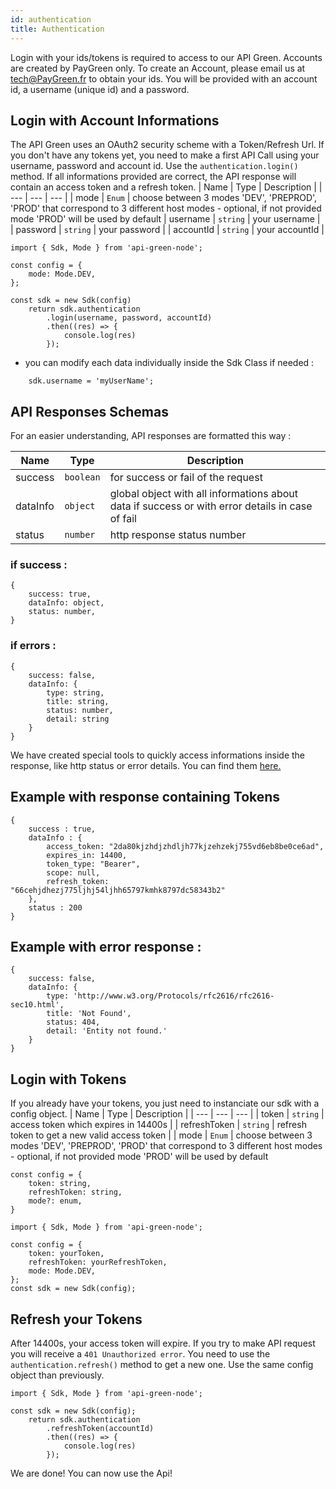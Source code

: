 ```yaml
---
id: authentication
title: Authentication
---
```


Login with your ids/tokens is required to access to our API Green.
Accounts are created by PayGreen only. To create an Account, please email us at tech@PayGreen.fr to obtain your ids. You will be provided with an account id, a username (unique id) and a password.

## Login with Account Informations

The API Green uses an OAuth2 security scheme with a Token/Refresh Url. If you don't have any tokens yet, you need to make a first API Call using your username, password and account id. Use the `authentication.login()` method. If all informations provided are correct, the API response will contain an access token and a refresh token.
| Name | Type | Description |
| --- | --- | --- |
| mode | <code>Enum</code> | choose between 3 modes 'DEV', 'PREPROD', 'PROD' that correspond to 3 different host modes - optional, if not provided mode 'PROD' will be used by default
| username | <code>string</code> | your username |
| password | <code>string</code> | your password |
| accountId | <code>string</code> | your accountId |

```
import { Sdk, Mode } from 'api-green-node';

const config = {
    mode: Mode.DEV,
};

const sdk = new Sdk(config)
    return sdk.authentication
        .login(username, password, accountId)
        .then((res) => {
            console.log(res)
        });
```

-   you can modify each data individually inside the Sdk Class if needed :

```
    sdk.username = 'myUserName';
```

## API Responses Schemas

For an easier understanding, API responses are formatted this way :

| Name     | Type                 | Description                                                                                     |
| -------- | -------------------- | ----------------------------------------------------------------------------------------------- |
| success  | <code>boolean</code> | for success or fail of the request                                                              |
| dataInfo | <code>object</code>  | global object with all informations about data if success or with error details in case of fail |
| status   | <code>number</code>  | http response status number                                                                     |

### if success :

```
{
    success: true,
    dataInfo: object,
    status: number,
}
```

### if errors :

```
{
    success: false,
    dataInfo: {
        type: string,
        title: string,
        status: number,
        detail: string
    }
}
```

We have created special tools to quickly access informations inside the response, like http status or error details. You can find them [here.](tools#handling-api-responses-)

## Example with response containing Tokens

```
{
    success : true,
    dataInfo : {
        access_token: "2da80kjzhdjzhdljh77kjzehzekj755vd6eb8be0ce6ad",
        expires_in: 14400,
        token_type: "Bearer",
        scope: null,
        refresh_token: "66cehjdhezj775ljhj54ljhh65797kmhk8797dc58343b2"
    },
    status : 200
}
```

## Example with error response :

```
{
    success: false,
    dataInfo: {
        type: 'http://www.w3.org/Protocols/rfc2616/rfc2616-sec10.html',
        title: 'Not Found',
        status: 404,
        detail: 'Entity not found.'
    }
}
```

## Login with Tokens

If you already have your tokens, you just need to instanciate our sdk with a config object.
| Name | Type | Description |
| --- | --- | --- |
| token | <code>string</code> | access token which expires in 14400s |
| refreshToken | <code>string</code> | refresh token to get a new valid access token |
| mode | <code>Enum</code> | choose between 3 modes 'DEV', 'PREPROD', 'PROD' that correspond to 3 different host modes - optional, if not provided mode 'PROD' will be used by default

```
const config = {
    token: string,
    refreshToken: string,
    mode?: enum,
}
```

```
import { Sdk, Mode } from 'api-green-node';

const config = {
    token: yourToken,
    refreshToken: yourRefreshToken,
    mode: Mode.DEV,
};
const sdk = new Sdk(config);
```

## Refresh your Tokens

After 14400s, your access token will expire. If you try to make API request you will receive a `401 Unauthorized error`. You need to use the `authentication.refresh()` method to get a new one. Use the same config object than previously.

```
import { Sdk, Mode } from 'api-green-node';

const sdk = new Sdk(config);
    return sdk.authentication
        .refreshToken(accountId)
        .then((res) => {
            console.log(res)
        });
```

We are done! You can now use the Api!